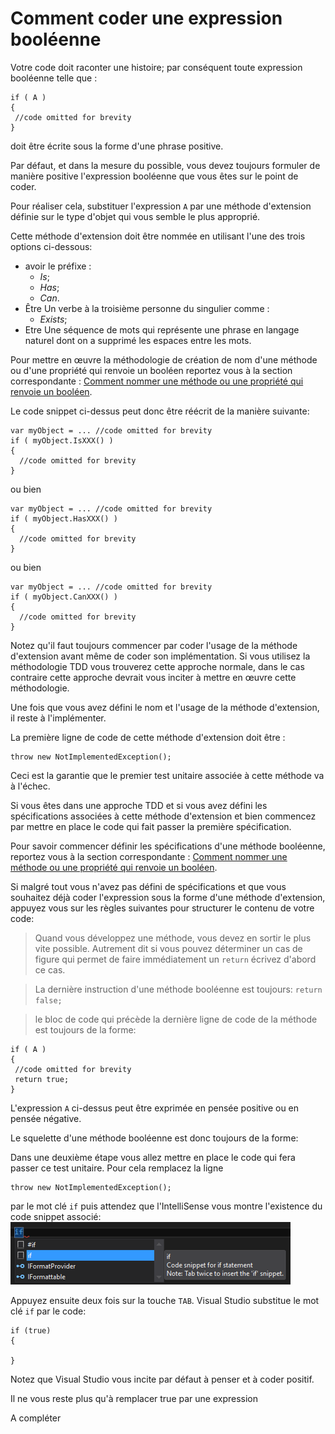 # Comment coder une expression booléenne

  
 Votre code doit raconter une histoire; par conséquent toute expression booléenne telle que :
 
 ```Csharp
if ( A )
{
  //code omitted for brevity
}
```
 
 doit être écrite sous la forme d'une phrase positive.
 
 Par défaut, et dans la mesure du possible, vous devez toujours formuler de manière positive l'expression booléenne que vous êtes sur le point de coder. 
 
 Pour réaliser cela, substituer l'expression ```A``` par  une méthode d'extension définie sur le type d'objet qui vous semble le plus approprié.
  
 Cette méthode d'extension doit être nommée en utilisant l'une des trois options ci-dessous:
* avoir le préfixe :
  * *Is*; 
  * *Has*; 
  * *Can*.
* Être Un verbe à la troisième personne du singulier comme :
  * *Exists*;
* Etre Une séquence de mots qui représente une phrase en langage naturel dont on a supprimé les espaces entre les mots.
 
Pour mettre en œuvre la méthodologie de création de nom d'une méthode ou d'une propriété qui renvoie un booléen reportez vous à la section correspondante : [Comment nommer une méthode ou une propriété qui renvoie un booléen](NameThingsCorrectly/HowToCreateNameForBooleanMethodOrPrperty.md).
 

Le code snippet ci-dessus peut donc être réécrit de la manière suivante:

```Csharp
var myObject = ... //code omitted for brevity
if ( myObject.IsXXX() )
{
  //code omitted for brevity
}
```

ou bien

```Csharp
var myObject = ... //code omitted for brevity
if ( myObject.HasXXX() )
{
  //code omitted for brevity
}
```

ou bien

```Csharp
var myObject = ... //code omitted for brevity
if ( myObject.CanXXX() )
{
  //code omitted for brevity
}
```

Notez qu'il faut toujours commencer par coder l'usage de la méthode d'extension avant même de coder son implémentation. Si vous utilisez la méthodologie TDD vous trouverez cette approche normale, dans le cas contraire cette approche devrait vous inciter à mettre en œuvre cette méthodologie.

Une fois que vous avez défini le nom et l'usage de la méthode d'extension, il reste à l'implémenter.

La première ligne de code de cette méthode d'extension doit être :

```Csharp
throw new NotImplementedException();
```
Ceci est la garantie que le premier test unitaire associée à cette méthode va à l'échec.

Si vous êtes dans une approche TDD et si vous avez défini les spécifications associées à cette méthode d'extension et bien commencez par mettre en place le code qui fait passer la première spécification.

Pour savoir commencer définir les spécifications d'une méthode booléenne, reportez vous à la section correspondante : [Comment nommer une méthode ou une propriété qui renvoie un booléen](NameThingsCorrectly/HowToCreateNameForBooleanMethodOrPrperty.md).

Si malgré tout vous n'avez pas défini de spécifications et que vous souhaitez déjà coder l'expression sous la forme d'une méthode d'extension, appuyez vous sur les règles suivantes pour structurer le contenu de votre code:

>Quand vous développez une méthode, vous devez en sortir le plus vite possible. Autrement dit si vous pouvez déterminer un cas de figure qui permet de faire immédiatement un ```return``` écrivez d'abord ce cas.

>La dernière instruction d'une méthode booléenne est toujours: ```return false;```

>le bloc de code qui précède la dernière ligne de code de la méthode est toujours de la forme:
 ```Csharp
if ( A )
{
  //code omitted for brevity
  return true;
}
```
L'expression ```A``` ci-dessus peut être exprimée en pensée positive ou en pensée négative.

Le squelette d'une méthode booléenne est donc toujours de la forme:




Dans une deuxième étape vous allez mettre en place le code qui fera passer ce test unitaire. 
Pour cela remplacez la ligne 
```Csharp
throw new NotImplementedException();
```

par le mot clé ```if``` puis attendez que l'IntelliSense vous montre l'existence du code snippet associé:
![](IF.PNG)

Appuyez ensuite deux fois sur la touche ```TAB```. Visual Studio substitue le mot clé ```if``` par le code:

```Csharp
if (true)
{

}
```

Notez que Visual Studio vous incite par défaut à penser et à coder positif.

Il ne vous reste plus qu'à remplacer true par une expression  

A compléter